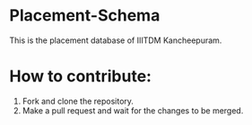 # Placement-Schema
This is the placement database of IIITDM Kancheepuram. 

# How to contribute:
1. Fork and clone the repository.
2. Make a pull request and wait for the  changes to be merged.
